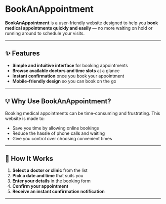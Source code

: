 # BookAnAppointment

**BookAnAppointment** is a user-friendly website designed to help you **book medical appointments quickly and easily** — no more waiting on hold or running around to schedule your visits.

---

## ✨ Features

- **Simple and intuitive interface** for booking appointments  
- **Browse available doctors and time slots** at a glance  
- **Instant confirmation** once you book your appointment  
- **Mobile-friendly design** so you can book on the go  

---

## 💡 Why Use BookAnAppointment?

Booking medical appointments can be time-consuming and frustrating. This website is made to:

- Save you time by allowing online bookings  
- Reduce the hassle of phone calls and waiting  
- Give you control over choosing convenient times  

---

## 🚀 How It Works

1. **Select a doctor or clinic** from the list  
2. **Pick a date and time** that suits you  
3. **Enter your details** in the booking form  
4. **Confirm your appointment**  
5. **Receive an instant confirmation notification**

---



